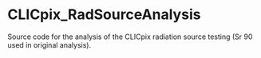# CLICpix_RadSourceAnalysis
Source code for the analysis of the CLICpix radiation source testing (Sr 90 used in original analysis).
